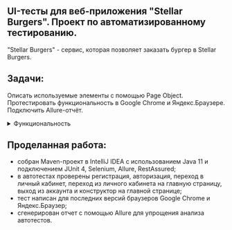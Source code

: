 ## UI-тесты для веб-приложения "Stellar Burgers". Проект по автоматизированному тестированию.
"Stellar Burgers" - сервис, которая позволяет заказать бургер в Stellar Burgers.

## Задачи:
Описать используемые элементы с помощью Page Object. 
Протестировать функциональность в Google Chrome и Яндекс.Браузере. 
Подключить Allure-отчёт.

<details>
<summary> Функциональность </summary> 
 
*Регистрация*
Проверить:
 - Успешную регистрацию.
 - Ошибку для некорректного пароля. Минимальный пароль — шесть символов.

*Вход*
Проверить:
 - вход по кнопке «Войти в аккаунт» на главной,
 - вход через кнопку «Личный кабинет»,
 - вход через кнопку в форме регистрации,
 - вход через кнопку в форме восстановления пароля.

*Переход в личный кабинет*
 - Проверить переход по клику на «Личный кабинет».
 - Переход из личного кабинета в конструктор.
 - Проверить переход по клику на «Конструктор» и на логотип Stellar Burgers.

*Выход из аккаунта*
 - Проверить выход по кнопке «Выйти» в личном кабинете.

*Раздел «Конструктор»*
Проверить, что работают переходы к разделам:
 - «Булки»,
 - «Соусы»,
 - «Начинки».
 - ***
</details>

## Проделанная работа:
- собран Maven-проект в IntelliJ IDEA с использованием Java 11 и подключением JUnit 4, Selenium, Allure, RestAssured;
- в автотестах проверены регистрация, авторизация, переход в личный кабинет, переход из личного кабинета на главную страницу, выход из аккаунта и конструктор на главной странице;
- тест написан для последних версий браузеров Google Chrome и Яндекс.Браузер;
- сгенерирован отчет с помощью Allure для упрощения анализа автотестов.
